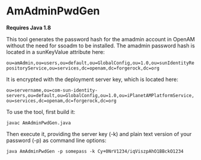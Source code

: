 # AmAdminPwdGen

**Requires Java 1.8**

This tool generates the password hash for the amadmin account in OpenAM without the need for ssoadm to be installed. The amadmin password hash is located in a sunKeyValue attribute here:

`ou=amAdmin,ou=users,ou=default,ou=GlobalConfig,ou=1.0,ou=sunIdentityRepositoryService,ou=services,dc=openam,dc=forgerock,dc=org`

It is encrypted with the deployment server key, which is located here:

`ou=servername,ou=com-sun-identity-servers,ou=default,ou=GlobalConfig,ou=1.0,ou=iPlanetAMPlatformService,ou=services,dc=openam,dc=forgerock,dc=org
`

To use the tool, first build it:

`javac AmAdminPwdGen.java`

Then execute it, providing the server key (-k) and plain text version of your password (-p) as command line options:

`java AmAdminPwdGen -p somepass -k Cy+0NrV1234/iqViszpAhO1BBckO1234`


